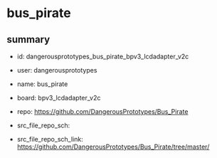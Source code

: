 # bus_pirate
 
## summary 
* id: dangerousprototypes_bus_pirate_bpv3_lcdadapter_v2c
* user: dangerousprototypes
* name: bus_pirate
* board: bpv3_lcdadapter_v2c
* repo: https://github.com/DangerousPrototypes/Bus_Pirate



* src_file_repo_sch: 
* src_file_repo_sch_link: https://github.com/DangerousPrototypes/Bus_Pirate/tree/master/






